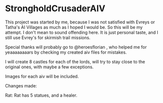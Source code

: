 # StrongholdCrusaderAIV
This project was started by me, because I was not satisfied with Evreys or Tatha's 
AI Villages as much as I hoped I would be. So this will be my attempt.
I don't mean to sound offending here. It is just personal taste, and I still use Evrey's
for skirmish trail missions.

Special thanks will probably go to @heroesflorian , who helped me for yeaaaaaaaars
by checking my created aiv files for mistakes.

I will create 8 castles for each of the lords, will try to stay close to the original ones,
with maybe a few exceptions. 

Images for each aiv will be included.

Changes made:

Rat: Rat has 5 statues, and a healer.

